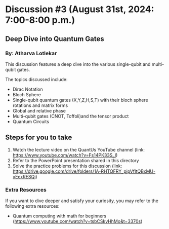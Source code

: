 # Discussion #3 (August 31st, 2024: 7:00-8:00 p.m.)
## Deep Dive into Quantum Gates
### By: Atharva Lotlekar

This discussion features a deep dive into the various single-qubit and multi-qubit gates.

The topics discussed include:
* Dirac Notation
* Bloch Sphere
* Single-qubit quantum gates (X,Y,Z,H,S,T) with their bloch sphere rotations and matrix forms
* Global and relative phase
* Multi-qubit gates (CNOT, Toffoli)and the tensor product
* Quantum Circuits

## Steps for you to take
1. Watch the lecture video on the QuantUs YouTube channel (link: https://www.youtube.com/watch?v=Fs14PK33S_I)
2. Refer to the PowerPoint presentation shared in this directory
3. Solve the practice problems for this discussion (link: https://drive.google.com/drive/folders/1A-RHTQFRY_pipVfItQBxMU-xEexRESQj)

### Extra Resources
If you want to dive deeper and satisfy your curiosity, you may refer to the following extra resources:
* Quantum computing with math for beginners (https://www.youtube.com/watch?v=tsbCSkvHhMo&t=3370s)
